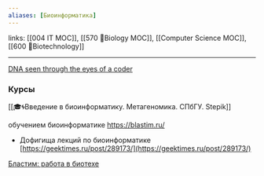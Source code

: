 ```yaml
---
aliases: [Биоинформатика]
---
```

links: [[004 IT MOC]], [[570 🌱Biology MOC]], [[Computer Science MOC]], [[600 🧬Biotechnology]]

---

[DNA seen through the eyes of a coder](https://berthub.eu/articles/posts/amazing-dna/)


### Курсы
[[🎓🌀Введение в биоинформатику. Метагеномика. СПбГУ. Stepik]]

обучением биоинформатике https://blastim.ru/  
* Дофигища лекций по биоинформатике [https://geektimes.ru/post/289173/](https://geektimes.ru/post/289173/)

[Бластим: работа в биотехе](https://blastim.ru/)